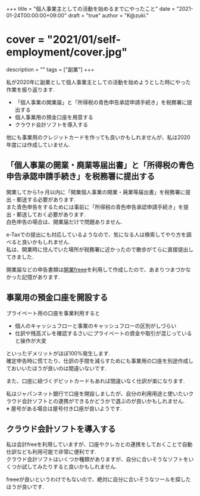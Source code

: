 +++
title = "個人事業主としての活動を始めるまでにやったこと"
date = "2021-01-24T00:00:00+09:00"
draft = "true"
author = "K@zuki."
# cover = "2021/01/self-employment/cover.jpg"
description = ""
tags = ["副業"]
+++

私が2020年に副業として個人事業主としての活動を始めようとした時にやった作業を振り返ります.  

- 「個人事業の開業届」と「所得税の青色申告承認申請手続き」を税務署に提出する
- 個人事業用の預金口座を用意する
- クラウド会計ソフトを導入する

他にも事業用のクレジットカードを作っても良いかもしれませんが、私は2020年度には作成していません.

## 「個人事業の開業・廃業等届出書」と「所得税の青色申告承認申請手続き」を税務署に提出する

開業してから1ヶ月以内に「開業個人事業の開業・廃業等届出書」を税務署に提出・郵送する必要があります.  
また青色申告をするためには事前に「所得税の青色申告承認申請手続き」を提出・郵送しておく必要があります.  
白色申告の場合は、開業届だけで問題ありません.

e-Taxでの提出にも対応しているようなので、気になる人は検索してやり方を調べると良いかもしれません.  
私は、開業時に住んでいた場所が税務署に近かったので散歩がてらに直接提出してきました.

開業届などの申告書類は[開業freee](https://www.freee.co.jp/kaigyou/)を利用して作成したので、あまりつまづかなかった記憶があります.

## 事業用の預金口座を開設する

プライベート用の口座を事業利用すると

- 個人のキャッシュフローと事業のキャッシュフローの区別がしづらい
- 仕訳や残高ズレを確認するさいにプライベートの資金や取引が混じっていると操作が大変

といったデメリットがほぼ100%発生します.  
確定申告時に慌てたり、仕訳の手間を減らすためにも事業用の口座を別途作成しておいいたほうが良いのは間違いないです.

また、口座に紐づくデビットカードもあれば間違いなく仕訳が楽になります.

私はジャパンネット銀行で口座を開設しましたが、自分の利用用途と使いたいクラウド会計ソフトとの連携ができるかどうかで選ぶのが良いかもしれません.  
※ 屋号がある場合は屋号付き口座が良いようです.

## クラウド会計ソフトを導入する

私は会計freeを利用していますが、口座やクレカとの連携をしておくことで自動仕訳なども利用可能で非常に便利です.  
クラウド会計ソフトはいくつか種類がありますが、自分に合いそうなソフトをいくつか試してみたりすると良いかもしれません.

freeeが良いというわけでもないので、絶対に自分に合いそうなツールを探したほうが良いです.
